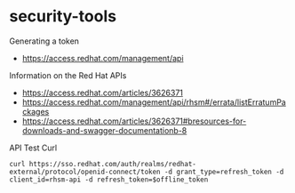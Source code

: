 # security-tools

Generating a token

- https://access.redhat.com/management/api

Information on the Red Hat APIs

- https://access.redhat.com/articles/3626371
- https://access.redhat.com/management/api/rhsm#/errata/listErratumPackages
- https://access.redhat.com/articles/3626371#bresources-for-downloads-and-swagger-documentationb-8

API Test Curl

`curl https://sso.redhat.com/auth/realms/redhat-external/protocol/openid-connect/token -d grant_type=refresh_token -d client_id=rhsm-api -d refresh_token=$offline_token`

